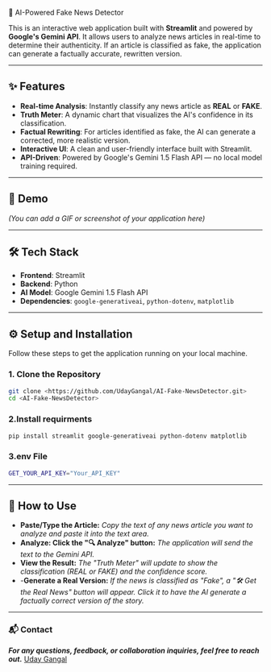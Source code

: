 📰 AI-Powered Fake News Detector

This is an interactive web application built with **Streamlit** and powered by **Google's Gemini API**. It allows users to analyze news articles in real-time to determine their authenticity. If an article is classified as fake, the application can generate a factually accurate, rewritten version.

---

## ✨ Features

- **Real-time Analysis**: Instantly classify any news article as **REAL** or **FAKE**.
- **Truth Meter**: A dynamic chart that visualizes the AI's confidence in its classification.
- **Factual Rewriting**: For articles identified as fake, the AI can generate a corrected, more realistic version.
- **Interactive UI**: A clean and user-friendly interface built with Streamlit.
- **API-Driven**: Powered by Google's Gemini 1.5 Flash API — no local model training required.

---

## 🚀 Demo

*(You can add a GIF or screenshot of your application here)*

---

## 🛠️ Tech Stack

- **Frontend**: Streamlit  
- **Backend**: Python  
- **AI Model**: Google Gemini 1.5 Flash API  
- **Dependencies**: `google-generativeai`, `python-dotenv`, `matplotlib`

---

## ⚙️ Setup and Installation

Follow these steps to get the application running on your local machine.

### 1. Clone the Repository

```bash
git clone <https://github.com/UdayGangal/AI-Fake-NewsDetector.git>
cd <AI-Fake-NewsDetector>
```
### 2.Install requirments
```bash
pip install streamlit google-generativeai python-dotenv matplotlib
```
### 3.env File
```bash
GET_YOUR_API_KEY="Your_API_KEY"
```
---

## 📖 How to Use
- **Paste/Type the Article:** *Copy the text of any news article you want to analyze and paste it into the text area.*
- **Analyze: Click the "🔍 Analyze" button:** *The application will send the text to the Gemini API.*
- **View the Result:**  *The "Truth Meter" will update to show the classification (REAL or FAKE) and the confidence score.*
- -**Generate a Real Version:** *If the news is classified as "Fake", a "🛠️ Get the Real News" button will appear. Click it to have the AI generate a factually correct version of the story.*

---
### 📬 Contact

***For any questions, feedback, or collaboration inquiries, feel free to reach out.***
[Uday Gangal](www.linkedin.com/in/uday-gangal-085877347)
